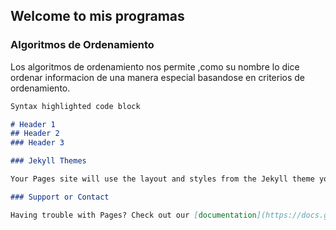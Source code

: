 ## Welcome to mis programas


### Algoritmos de Ordenamiento

Los algoritmos de ordenamiento nos permite ,como su nombre lo dice ordenar informacion de una manera especial basandose en criterios de ordenamiento.

```markdown
Syntax highlighted code block

# Header 1
## Header 2
### Header 3

### Jekyll Themes

Your Pages site will use the layout and styles from the Jekyll theme you have selected in your [repository settings](https://github.com/mayerli-mendez/Programas./settings). The name of this theme is saved in the Jekyll `_config.yml` configuration file.

### Support or Contact

Having trouble with Pages? Check out our [documentation](https://docs.github.com/categories/github-pages-basics/) or [contact support](https://support.github.com/contact) and we’ll help you sort it out.
